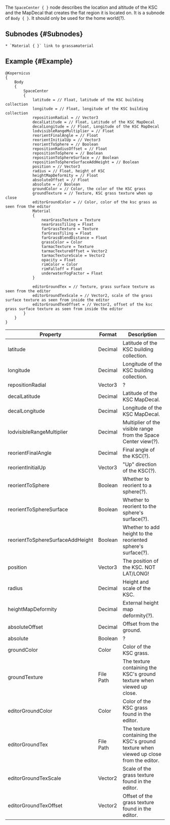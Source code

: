 The `SpaceCenter { }` node describes the location and altitude of the KSC and the MapDecal that creates the flat region it is located on. It is a subnode of `Body { }`. It should only be used for the home world(?).

## Subnodes {#Subnodes}
```
* `Material { }` link to grassamaterial
```
## Example {#Example} 
```
@Kopernicus
{
    Body
    {
        SpaceCenter
        {
            latitude = // Float, latitude of the KSC building collection
            longitude = // Float, longitude of the KSC building collection
            repositionRadial = // Vector3
            decalLatitude = // Float, Latitude of the KSC MapDecal
            decalLongitude = // Float, Longitude of the KSC MapDecal
            lodvisibleRangeMultiplier = // Float
            reorientFinalAngle = // Float
            reorientInitialUp = // Vector3
            reorientToSphere = // Boolean
            repositionRadiusOffset = // Float
            repositionToSphere = // Boolean
            repositionToSphereSurface = // Boolean
            repositionToSphereSurfaceAddHeight = // Boolean
            position = // Vector3
            radius = // Float, height of KSC
            heightMapDeformity = // Float
            absoluteOffset = // Float
            absolute = // Boolean
            groundColor = // Color, the color of the KSC grass
            groundTexture = // Texture, KSC grass texture when up close
            editorGroundColor = // Color, color of the ksc grass as seen from the editor
            Material
            {
                nearGrassTexture = Texture
                nearGrassTiling = Float
                farGrassTexture = Texture
                farGrassTiling = Float
                farGrassBlendDistance = Float
                grassColor = Color
                tarmacTexture = Texture
                tarmacTextureOffset = Vector2
                tarmacTextureScale = Vector2
                opacity = Float
                rimColor = Color
                rimFalloff = Float
                underwaterFogFactor = Float
            }

            editorGroundTex = // Texture, grass surface texture as seen from the editor
            editorGroundTexScale = // Vector2, scale of the grass surface texture as seen from inside the editor
            editorGroundTexOffset = // Vector2, offset of the ksc grass surface texture as seen from inside the editor
        }
    }
}
```

|Property|Format|Description|
|--------|------|-----------|
|latitude|Decimal|Latitude of the KSC building collection.|
|longitude|Decimal|Longitude of the KSC building collection.|
|repositionRadial|Vector3|?|
|decalLatitude|Decimal|Latitude of the KSC MapDecal.|
|decalLongitude|Decimal|Longitude of the KSC MapDecal.|
|lodvisibleRangeMultiplier|Decimal|Multiplier of the visible range from the Space Center view(?).|
|reorientFinalAngle|Decimal|Final angle of the KSC(?).|
|reorientInitialUp|Vector3|"Up" direction of the KSC(?).|
|reorientToSphere|Boolean|Whether to reorient to a sphere(?).|
|reorientToSphereSurface|Boolean|Whether to reorient to the sphere's surface(?).|
|reorientToSphereSurfaceAddHeight|Boolean|Whether to add height to the reoriented sphere's surface(?).|
|position|Vector3|The position of the KSC. NOT LAT/LONG!|
|radius|Decimal|Height and scale of the KSC.|
|heightMapDeformity|Decimal|External height map deformity(?).|
|absoluteOffset|Decimal|Offset from the ground.|
|absolute|Boolean|?|
|groundColor|Color|Color of the KSC grass.|
|groundTexture|File Path|The texture containing the KSC's ground texture when viewed up close.|
|editorGroundColor|Color|Color of the KSC grass found in the editor.|
|editorGroundTex|File Path|The texture containing the KSC's ground texture when viewed up close from the editor.|
|editorGroundTexScale|Vector2|Scale of the grass texture found in the editor.|
|editorGroundTexOffset|Vector2|Offset of the grass texture found in the editor.|
